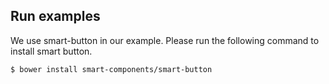 ## Run examples

We use smart-button in our example. Please run the following command to install
smart button.

```bash
$ bower install smart-components/smart-button
```

